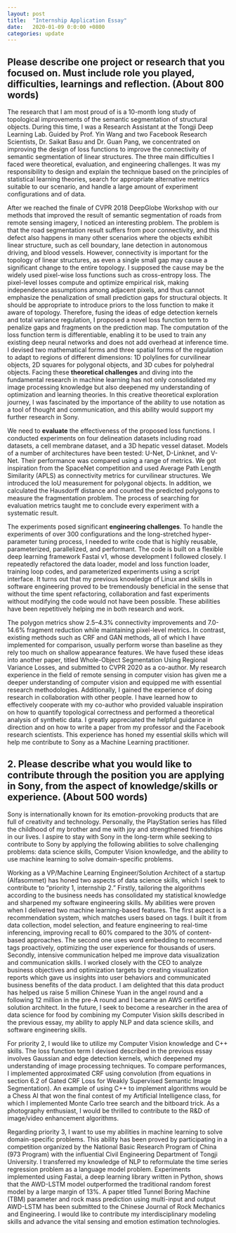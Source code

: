 ```yaml
---
layout: post
title:  "Internship Application Essay"
date:   2020-01-09 0:0:00 +0800
categories: update
---
```


## Please describe one project or research that you focused on. Must include role you played, difficulties, learnings and reflection. (About 800 words)

The research that I am most proud of is a 10-month long study of topological improvements of the semantic segmentation of structural objects. During this time, I was a Research Assistant at the Tongji Deep Learning Lab. Guided by Prof. Yin Wang and two Facebook Research Scientists, Dr. Saikat Basu and Dr. Guan Pang, we concentrated on improving the design of loss functions to improve the connectivity of semantic segmentation of linear structures. The three main difficulties I faced were theoretical, evaluation, and engineering challenges. It was my responsibility to design and explain the technique based on the principles of statistical learning theories, search for appropriate alternative metrics suitable to our scenario, and handle a large amount of experiment configurations and of data.

After we reached the finale of CVPR 2018 DeepGlobe Workshop with our methods that improved the result of semantic segmentation of roads from remote sensing imagery, I noticed an interesting problem. The problem is that the road segmentation result suffers from poor connectivity, and this defect also happens in many other scenarios where the objects exhibit linear structure, such as cell boundary, lane detection in autonomous driving, and blood vessels. However, connectivity is important for the topology of linear structures, as even a single small gap may cause a significant change to the entire topology. I supposed the cause may be the widely used pixel-wise loss functions such as cross-entropy loss. The pixel-level losses compute and optimize empirical risk, making independence assumptions among adjacent pixels, and thus cannot emphasize the penalization of small prediction gaps for structural objects. It should be appropriate to introduce priors to the loss function to make it aware of topology. Therefore, fusing the ideas of edge detection kernels and total variance regulation, I proposed a novel loss function term to penalize gaps and fragments on the prediction map. The computation of the loss function term is differentiable, enabling it to be used to train any existing deep neural networks and does not add overhead at inference time. I devised two mathematical forms and three spatial forms of the regulation to adapt to regions of different dimensions: 1D polylines for curvilinear objects, 2D squares for polygonal objects, and 3D cubes for polyhedral objects. Facing these **theoretical challenges** and diving into the fundamental research in machine learning has not only consolidated my image processing knowledge but also deepened my understanding of optimization and learning theories. In this creative theoretical exploration journey, I was fascinated by the importance of the ability to use notation as a tool of thought and communication, and this ability would support my further research in Sony.

We need to **evaluate** the effectiveness of the proposed loss functions. I conducted experiments on four delineation datasets including road datasets, a cell membrane dataset, and a 3D hepatic vessel dataset. Models of a number of architectures have been tested: U-Net, D-Linknet, and V-Net. Their performance was compared using a range of metrics. We got inspiration from the SpaceNet competition and used Average Path Length Similarity (APLS) as connectivity metrics for curvilinear structures. We introduced the IoU measurement for polygonal objects. In addition, we calculated the Hausdorff distance and counted the predicted polygons to measure the fragmentation problem. The process of searching for evaluation metrics taught me to conclude every experiment with a systematic result.

The experiments posed significant **engineering challenges**. To handle the experiments of over 300 configurations and the long-stretched hyper-parameter tuning process, I needed to write code that is highly reusable, parameterized, parallelized, and performant. The code is built on a flexible deep learning framework Fastai v1, whose development I followed closely. I repeatedly refactored the data loader, model and loss function loader, training loop codes, and parameterized experiments using a script interface. It turns out that my previous knowledge of Linux and skills in software engineering proved to be tremendously beneficial in the sense that without the time spent refactoring, collaboration and fast experiments without modifying the code would not have been possible. These abilities have been repetitively helping me in both research and work.

The polygon metrics show 2.5–4.3% connectivity improvements and 7.0-14.6% fragment reduction while maintaining pixel-level metrics. In contrast, existing methods such as CRF and GAN methods, all of which I have implemented for comparison, usually perform worse than baseline as they rely too much on shallow appearance features. We have fused these ideas into another paper, titled Whole-Object Segmentation Using Regional Variance Losses, and submitted to CVPR 2020 as a co-author. My research experience in the field of remote sensing in computer vision has given me a deeper understanding of computer vision and equipped me with essential research methodologies. Additionally, I gained the experience of doing research in collaboration with other people. I have learned how to effectively cooperate with my co-author who provided valuable inspiration on how to quantify topological correctness and performed a theoretical analysis of synthetic data. I greatly appreciated the helpful guidance in direction and on how to write a paper from my professor and the Facebook research scientists. This experience has honed my essential skills which will help me contribute to Sony as a Machine Learning practitioner.

## 2. Please describe what you would like to contribute through the position you are applying in Sony, from the aspect of knowledge/skills or experience. (About 500 words)

Sony is internationally known for its emotion-provoking products that are full of creativity and technology. Personally, the PlayStation series has filled the childhood of my brother and me with joy and strengthened friendships in our lives. I aspire to stay with Sony in the long-term while seeking to contribute to Sony by applying the following abilities to solve challenging problems: data science skills, Computer Vision knowledge, and the ability to use machine learning to solve domain-specific problems.

Working as a VP/Machine Learning Engineer/Solution Architect of a startup (Alfasommet) has honed two aspects of data science skills, which I seek to contribute to “priority 1, internship 2.” Firstly, tailoring the algorithms according to the business needs has consolidated my statistical knowledge and sharpened my software engineering skills. My abilities were proven when I delivered two machine learning-based features. The first aspect is a recommendation system, which matches users based on tags. I built it from data collection, model selection, and feature engineering to real-time inferencing, improving recall to 60% compared to the 30% of content-based approaches. The second one uses word embedding to recommend tags proactively, optimizing the user experience for thousands of users. Secondly, intensive communication helped me improve data visualization and communication skills. I worked closely with the CEO to analyze business objectives and optimization targets by creating visualization reports which gave us insights into user behaviors and communicated business benefits of the data product. I am delighted that this data product has helped us raise 5 million Chinese Yuan in the angel round and a following 12 million in the pre-A round and I became an AWS certified solution architect. In the future, I seek to become a researcher in the area of data science for food by combining my Computer Vision skills described in the previous essay, my ability to apply NLP and data science skills, and software engineering skills.

For priority 2, I would like to utilize my Computer Vision knowledge and C++ skills. The loss function term I devised described in the previous essay involves Gaussian and edge detection kernels, which deepened my understanding of image processing techniques. To compare performances, I implemented approximated CRF using convolution (from equations in section 6.2 of Gated CRF Loss for Weakly Supervised Semantic Image Segmentation). An example of using C++ to implement algorithms would be a Chess AI that won the final contest of my Artificial Intelligence class, for which I implemented Monte Carlo tree search and the bitboard trick. As a photography enthusiast, I would be thrilled to contribute to the R&D of image/video enhancement algorithms.

Regarding priority 3, I want to use my abilities in machine learning to solve domain-specific problems. This ability has been proved by participating in a competition organized by the National Basic Research Program of China (973 Program) with the influential Civil Engineering Department of Tongji University. I transferred my knowledge of NLP to reformulate the time series regression problem as a language model problem. Experiments implemented using Fastai, a deep learning library written in Python, shows that the AWD-LSTM model outperformed the traditional random forest model by a large margin of 13%. A paper titled Tunnel Boring Machine (TBM) parameter and rock mass prediction using multi-input and output AWD-LSTM has been submitted to the Chinese Journal of Rock Mechanics and Engineering. I would like to contribute my interdisciplinary modeling skills and advance the vital sensing and emotion estimation technologies.
